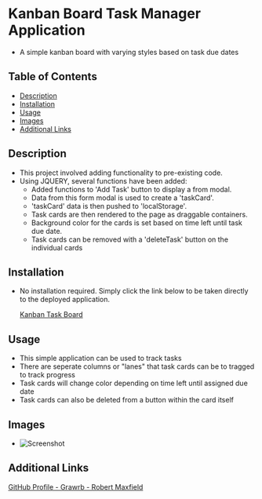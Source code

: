 # Kanban Board Task Manager Application

- A simple kanban board with varying styles based on task due dates

## Table of Contents
- [Description](#description)
- [Installation](#installation)
- [Usage](#usage)
- [Images](#images)
- [Additional Links]()

## Description

- This project involved adding functionality to pre-existing code.
- Using JQUERY, several functions have been added:
    - Added functions to 'Add Task' button to display a from modal.
    - Data from this form modal is used to create a 'taskCard'.
    - 'taskCard' data is then pushed to 'localStorage'.
    - Task cards are then rendered to the page as draggable containers.
    - Background color for the cards is set based on time left until task due date.
    - Task cards can be removed with a 'deleteTask' button on the individual cards

## Installation

- No installation required. Simply click the link below to be taken directly to the deployed application.

   <a href="https://grawrb.github.io/challenge-5/" alt="Deployed App Link">Kanban Task Board </a>

## Usage

- This simple application can be used to track tasks
- There are seperate columns or "lanes" that task cards can be to tragged to track progress
- Task cards will change color depending on time left until assigned due date
- Task cards can also be deleted from a button within the card itself

## Images

- ![Screenshot](challenge-5\challenge-5\assets\Screenshot(4).png)

## Additional Links

<a href="https://github.com/Grawrb" alt="GitHub Profile Link">GitHub Profile - Grawrb - Robert Maxfield </a>